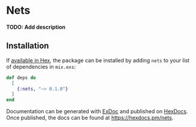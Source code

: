# Nets

**TODO: Add description**

## Installation

If [available in Hex](https://hex.pm/docs/publish), the package can be installed
by adding `nets` to your list of dependencies in `mix.exs`:

```elixir
def deps do
  [
    {:nets, "~> 0.1.0"}
  ]
end
```

Documentation can be generated with [ExDoc](https://github.com/elixir-lang/ex_doc)
and published on [HexDocs](https://hexdocs.pm). Once published, the docs can
be found at <https://hexdocs.pm/nets>.

